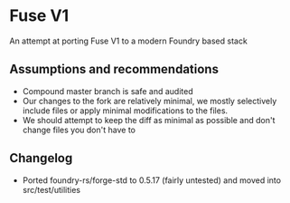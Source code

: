 # Fuse V1

An attempt at porting Fuse V1 to a modern Foundry based stack

## Assumptions and recommendations

- Compound master branch is safe and audited
- Our changes to the fork are relatively minimal, we mostly selectively include files or apply minimal modifications to the files.
- We should attempt to keep the diff as minimal as possible and don't change files you don't have to

## Changelog

- Ported foundry-rs/forge-std to 0.5.17 (fairly untested) and moved into src/test/utilities
